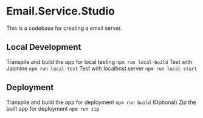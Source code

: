 # Email.Service.Studio
This is a codebase for creating a email server.

## Local Development
Transpile and build the app for local testing
```npm run local-build```
Test with Jasmine
```npm run local-test```
Test with localhost server
```npm run local-start```

## Deployment
Transpile and build the app for deployment
```npm run build```
(Optional) Zip the built app for deployment
```npm run zip```